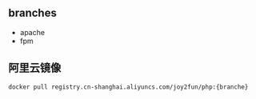 
## branches
 - apache
 - fpm

## 阿里云镜像

```sh
docker pull registry.cn-shanghai.aliyuncs.com/joy2fun/php:{branche}
```

